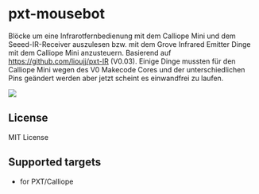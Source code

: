 # pxt-mousebot

Blöcke um eine Infrarotfernbedienung mit dem Calliope Mini und dem Seeed-IR-Receiver auszulesen bzw. mit dem Grove Infrared Emitter Dinge mit dem Calliope Mini anzusteuern. Basierend auf https://github.com/lioujj/pxt-IR (V0.03).
Einige Dinge mussten für den Calliope Mini wegen des V0 Makecode Cores und der unterschiedlichen Pins geändert werden aber jetzt scheint es einwandfrei zu laufen.

![](https://github.com/MKleinSB/pxt-IR-Calliope/blob/master/1.png) 

## License

MIT License


## Supported targets

* for PXT/Calliope

